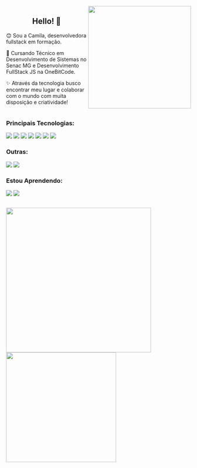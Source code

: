 <img height="280px" align="right"  src="https://media.giphy.com/media/v1.Y2lkPTc5MGI3NjExOGM5eTZoNGg5cnJuOHBycXQyenM4dWtldnN3ODRicjU4bGdibjk5byZlcD12MV9pbnRlcm5hbF9naWZfYnlfaWQmY3Q9cw/paTz7UZbPfTZFRYnnB/giphy.gif" /> 

<div align="center">
  
  ## Hello! 👋
  
</div>


  😊 Sou a Camila, desenvolvedora fullstack em formação.
  
  📖 Cursando Técnico em Desenvolvimento de Sistemas no Senac MG e Desenvolvimento FullStack JS na OneBitCode.
  
  ✨ Através da tecnologia busco encontrar meu lugar e colaborar com o mundo com muita disposição e criatividade! 


#
  
### Principais Tecnologias:
  
  <div>
    <img src="https://img.shields.io/badge/html5-%23E34F26.svg?style=for-the-badge&logo=html5&logoColor=white" />
    <img src="https://img.shields.io/badge/css3-%231572B6.svg?style=for-the-badge&logo=css3&logoColor=white" />
    <img src="https://img.shields.io/badge/SASS-hotpink.svg?style=for-the-badge&logo=SASS&logoColor=white" />
    <img src="https://camo.githubusercontent.com/84372c7d2f1a7308844360ecad82d49b3f6cbc068a0c5e31aeea6ca5344b77ba/68747470733a2f2f696d672e736869656c64732e696f2f62616467652f4a6176615363726970742d4637444631453f7374796c653d666f722d7468652d6261646765266c6f676f3d6a617661736372697074266c6f676f436f6c6f723d626c61636b" />
    <img src="https://img.shields.io/badge/typescript-%23007ACC.svg?style=for-the-badge&logo=typescript&logoColor=white" />
    <img src="https://img.shields.io/badge/react-%2320232a.svg?style=for-the-badge&logo=react&logoColor=%2361DAFB" />
    <img src="https://img.shields.io/badge/mysql-%2300f.svg?style=for-the-badge&logo=mysql&logoColor=white" />
    
  </div>


### Outras: 

<div >
  <img src="https://img.shields.io/badge/angular-%23DD0031.svg?style=for-the-badge&logo=angular&logoColor=white"/> 
  <img src="https://img.shields.io/badge/c%23-%23239120.svg?style=for-the-badge&logo=csharp&logoColor=white"/>  
</div>

### Estou Aprendendo:

<div>        
  <img src="https://img.shields.io/badge/php-%23777BB4.svg?style=for-the-badge&logo=php&logoColor=white" />
  <img src="https://img.shields.io/badge/node.js-6DA55F?style=for-the-badge&logo=node.js&logoColor=white"/> 
</div>


 
 ##
 
 <div>
   <img  width="395rem" src="https://github-readme-stats.vercel.app/api?username=camilafbc&show_icons=true&theme=dracula"/>
   
  <img width="300rem" src="https://github-readme-stats.vercel.app/api/top-langs/?username=camilafbc&layout=compact&langs_count=6&theme=dracula"/>
</div>

